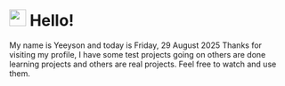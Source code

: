  <h1>
    <img src="https://emojis.slackmojis.com/emojis/images/1643510097/45343/hi.gif?1643510097" width="30"/> 
    Hello!
 </h1>
 <p>
    My name is Yeeyson and today is Friday, 29 August 2025
    Thanks for visiting my profile, I have some test projects going on others are done learning projects and others are real projects.
    Feel free to watch and use them.
 </p>